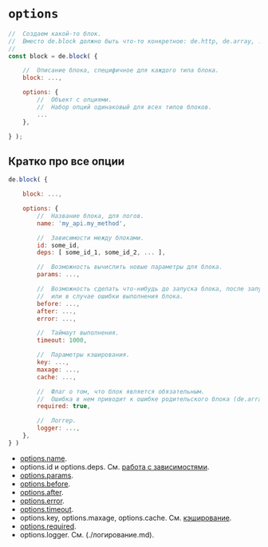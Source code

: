 # `options`

```js
//  Создаем какой-то блок.
//  Вместо de.block должно быть что-то конкретное: de.http, de.array, ...
//
const block = de.block( {

    //  Описание блока, специфичное для каждого типа блока.
    block: ...,

    options: {
        //  Объект с опциями.
        //  Набор опций одинаковый для всех типов блоков.
        ...
    },

} );
```

## Кратко про все опции

```js
de.block( {

    block: ...,

    options: {
        //  Название блока, для логов.
        name: 'my_api.my_method',

        //  Зависимости между блоками.
        id: some_id,
        deps: [ some_id_1, some_id_2, ... ],

        //  Возможность вычислить новые параметры для блока.
        params: ...,

        //  Возможность сделать что-нибудь до запуска блока, после запуска блока
        //  или в случае ошибки выполнения блока.
        before: ...,
        after: ...,
        error: ...,

        //  Таймаут выполнения.
        timeout: 1000,

        //  Параметры кэширования.
        key: ...,
        maxage: ...,
        cache: ...,

        //  Флаг о том, что блок является обязательным.
        //  Ошибка в нем приводит к ошибке родительского блока (de.array или de.object).
        required: true,

        //  Логгер.
        logger: ...,
    },
} )
```

  * [options.name](./options_name.md).
  * options.id и options.deps. См. [работа с зависимостями](./deps.md).
  * [options.params](./options_params.md).
  * [options.before](./options_before.md).
  * [options.after](./options_after.md).
  * [options.error](./options_error.md).
  * [options.timeout](./options_timeout.md).
  * options.key, options.maxage, options.cache. См. [кэширование](./cache.md).
  * [options.required](./options_required.md).
  * options.logger. См. (./логирование.md).

